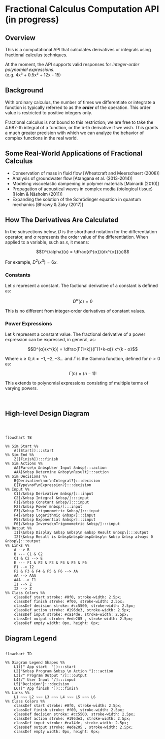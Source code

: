 # Fractional Calculus Computation API (in progress)

## Overview

This is a computational API that calculates derivatives or integrals using fractional
calculus techniques.  
  
At the moment, the API supports valid responses for _integer-order polynomial expressions_.  
(e.g. 4x³ + 0.5x² + 12x - 15)
  



## Background

With ordinary calculus, the number of times we differentiate or integrate a function is typically referred to as the 
_**order**_ of the operation. This order value is restricted to positive integers only.

Fractional calculus is not bound to this restriction; we are free to take the 4.687-th integral of a function, or the 
π-th derivative if we wish. This grants a much greater precision with which we can analyze the behavior of complex functions in 
the real world.
  


## Some Real-World Applications of Fractional Calculus

- Conservation of mass in fluid flow [Wheatcraft and Meerschaert (2008)]
- Analysis of groundwater flow [Atangana et al. (2013-2014)]
- Modeling viscoelastic dampening in polymer materials [Mainardi (2010)]
- Propagation of acoustical waves in complex media (biological tissue) [Holm & Näsholm (2011)]
- Expanding the solution of the Schrödinger equation in quantum mechanics [Bhrawy & Zaky (2017)]
  
  
## How The Derivatives Are Calculated

In the subsections below, $D$ is the shorthand notation for the differentiation operator, and $\alpha$ represents the 
order value of the differentiation. When applied to a variable, such as $x$, it means:
  
$$D^{\alpha}(x) = \dfrac{d^{α}}{dx^{α}}(x)$$  

For example, $D^{2}(x^{3}) = 6x$.  


### Constants

Let $c$ represent a constant. The factional derivative of a constant is defined as:
  
$$D^{α}(c) = 0$$  
  
This is no different from integer-order derivatives of constant values.  
  

### Power Expressions

Let $k$ represent a constant value. The fractional derivative of a power expression can be expressed, in general, as:  

$$D^{α}(x^{k}) = \dfrac{Γ(1+k)}{Γ(1+k-α)} x^{k - α}$$  

Where $x ≥ 0, k ≠ -1, -2, -3 ...$ and $\Gamma$ is the Gamma function, defined for $n > 0$ as:  

$$\Gamma(n) = (n-1)!$$

This extends to polynomial expressions consisting of multiple terms of varying powers. 

<br/>


[//]: # (&#40;Plan on rewriting these using LaTeX&#41;:)

[//]: # ()
[//]: # (1.&#41; D^α&#40;x&#41; &#40;e^&#40;kx&#41;&#41; = k^α e^&#40;kx&#41;)

[//]: # ()
[//]: # (2.&#41; D^α&#40;x&#41; &#40;sin&#40;kx&#41;&#41; = k^α sin&#40;kx + απ/2&#41;)

[//]: # ()
[//]: # (3.&#41; D^α&#40;x&#41; x^k = Γ&#40;1+k&#41;/Γ&#40;1+k-α&#41;)

[//]: # ()
[//]: # (For 1 and 2, k >= 0.)

[//]: # (For 3, x >= 0, and K is an element of the positive integers &#40;including zero&#41;.)

## High-level Design Diagram

```mermaid



flowchart TB

%% Sim Start %%
    A([Start]):::start
%% Sim End %% 
    Z([Finish]):::finish
%% Sim Actions %%
    AA[Parse\n &nbspUser Input &nbsp]:::action
    AAA[&nbsp Determine &nbsp\nResult]:::action
%% Sim Decisions %%
    B{Derivative\nor\nIntegral?}:::decision
    E{Type\nof\nExpression?}:::decision
%% Input %%
    C1[/&nbsp Derivative &nbsp/]:::input
    C2[/&nbsp Integral &nbsp/]:::input
    F1[/&nbsp Constant &nbsp/]:::input
    F2[/&nbsp Power &nbsp/]:::input
    F3[/&nbsp Trigonometric &nbsp/]:::input
    F4[/&nbsp Logarithmic &nbsp/]:::input
    F5[/&nbsp Exponential &nbsp/]:::input
    F6[/&nbsp Inverse\nTrigonometric &nbsp/]:::input
%% Output %%
    I1[\&nbsp Display &nbsp &nbsp\n &nbsp Result &nbsp\]:::output
    I2[\&nbsp Result is &nbsp&nbsp&nbsp&nbsp\n &nbsp &nbsp always 0 &nbsp\]:::output
%% Links %%
    A --> B
    B --- C1 & C2
    C1 & C2 --> E
    E --- F1 & F2 & F3 & F4 & F5 & F6
    F1 --> I2
    F2 & F3 & F4 & F5 & F6 --> AA
    AA --> AAA
    AAA --> I1
    I1 --> Z
    I2 --> Z
%% Class Colors %%
    classDef start stroke: #0f0, stroke-width: 2.5px;
    classDef finish stroke: #f00, stroke-width: 2.5px;
    classDef decision stroke: #cc5500, stroke-width: 2.5px;
    classDef action stroke: #196de3, stroke-width: 2.5px;
    classDef input stroke: #ca14de, stroke-width: 2.5px;
    classDef output stroke: #ede205 , stroke-width: 2.5px;
    classDef empty width: 0px, height: 0px;
```

## Diagram Legend

```mermaid

flowchart TD

%% Diagram Legend Shapes %%    
    L1([" App start  "]):::start
    L2["&nbsp Program &nbsp \n Action "]:::action
    L3[/" Program Output "/]:::output
    L4[/" User Input "/]:::input
    L5{"Decision"}:::decision
    L6([" App finish "]):::finish
%% Links %%        
    L1 ~~~ L2 ~~~ L3 ~~~ L4 ~~~ L5 ~~~ L6
%% Class Colors %%
    classDef start stroke: #0f0, stroke-width: 2.5px;
    classDef finish stroke: #f00, stroke-width: 2.5px;
    classDef decision stroke: #cc5500, stroke-width: 2.5px;
    classDef action stroke: #196de3, stroke-width: 2.5px;
    classDef input stroke: #ca14de, stroke-width: 2.5px;
    classDef output stroke: #ede205 , stroke-width: 2.5px;
    classDef empty width: 0px, height: 0px;
```